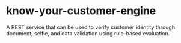 # know-your-customer-engine

A REST service that can be used to verify customer identity through document, selfie, and data validation using rule-based evaluation.
